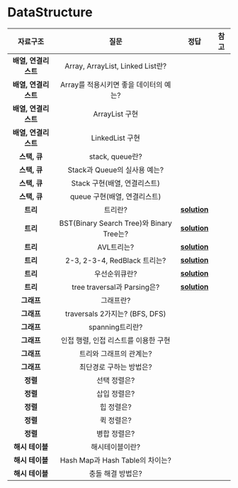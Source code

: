 # DataStructure

|자료구조| 질문 | 정답 | 참고|
| :--:| :--: | :--: | :--:|  
| __배열, 연결리스트__ |Array, ArrayList, Linked List란? |||
| __배열, 연결리스트__ |Array를 적용시키면 좋을 데이터의 예는?|||
| __배열, 연결리스트__ |ArrayList 구현|||
| __배열, 연결리스트__ |LinkedList 구현|||
| __스택, 큐__ |stack, queue란? |||
| __스택, 큐__ |Stack과 Queue의 실사용 예는? |||
| __스택, 큐__ |Stack 구현(배열, 연결리스트) |||
| __스택, 큐__ |queue 구현(배열, 연결리스트) |||
| __트리__  |트리란?|[__solution__](https://github.com/jhmin-kk99/Coding-Interview/blob/main/solution/ds1.txt)||
| __트리__  |BST(Binary Search Tree)와 Binary Tree는?|[__solution__](https://github.com/jhmin-kk99/Coding-Interview/blob/main/solution/ds2.txt)||
| __트리__  |AVL트리는?|[__solution__](https://github.com/jhmin-kk99/Coding-Interview/blob/main/solution/ds3.txt)||
| __트리__  |2-3, 2-3-4, RedBlack 트리는?|[__solution__](https://github.com/jhmin-kk99/Coding-Interview/blob/main/solution/ds4.txt)||
| __트리__  |우선순위큐란?|[__solution__](https://github.com/jhmin-kk99/Coding-Interview/blob/main/solution/ds5.txt)||
| __트리__  |tree traversal과 Parsing은?|[__solution__](https://github.com/jhmin-kk99/Coding-Interview/blob/main/solution/ds6.txt)||
| __그래프__  |그래프란?|||
| __그래프__  |traversals 2가지는? (BFS, DFS)|||
| __그래프__  |spanning트리란?|||
| __그래프__  |인접 행렬, 인접 리스트를 이용한 구현|||
| __그래프__  |트리와 그래프의 관계는?|||
| __그래프__  |최단경로 구하는 방법은?|||
| __정렬__  |선택 정렬은?|||
| __정렬__  |삽입 정렬은?|||
| __정렬__  |힙 정렬은?|||
| __정렬__  |퀵 정렬은?|||
| __정렬__  |병합 정렬은?|||
| __해시 테이블__  |해시테이블이란?|||
| __해시 테이블__  |Hash Map과 Hash Table의 차이는?|||
| __해시 테이블__  |충돌 해결 방법은?|||




   






